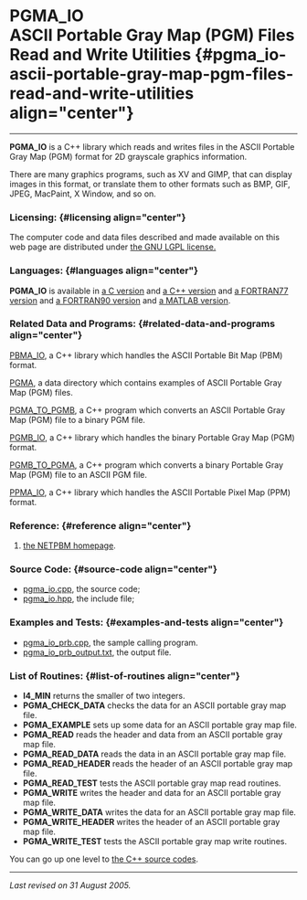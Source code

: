 PGMA\_IO\
ASCII Portable Gray Map (PGM) Files\
Read and Write Utilities {#pgma_io-ascii-portable-gray-map-pgm-files-read-and-write-utilities align="center"}
====================================

------------------------------------------------------------------------

**PGMA\_IO** is a C++ library which reads and writes files in the ASCII
Portable Gray Map (PGM) format for 2D grayscale graphics information.

There are many graphics programs, such as XV and GIMP, that can display
images in this format, or translate them to other formats such as BMP,
GIF, JPEG, MacPaint, X Window, and so on.

### Licensing: {#licensing align="center"}

The computer code and data files described and made available on this
web page are distributed under [the GNU LGPL
license.](../../txt/gnu_lgpl.txt)

### Languages: {#languages align="center"}

**PGMA\_IO** is available in [a C
version](../../c_src/pgma_io/pgma_io.html) and [a C++
version](../../cpp_src/pgma_io/pgma_io.html) and [a FORTRAN77
version](../../f77_src/pgma_io/pgma_io.html) and [a FORTRAN90
version](../../f_src/pgma_io/pgma_io.html) and [a MATLAB
version](../../m_src/pgma_io/pgma_io.html).

### Related Data and Programs: {#related-data-and-programs align="center"}

[PBMA\_IO](../../cpp_src/pbma_io/pbma_io.html), a C++ library which
handles the ASCII Portable Bit Map (PBM) format.

[PGMA](../../data/pgma/pgma.html), a data directory which contains
examples of ASCII Portable Gray Map (PGM) files.

[PGMA\_TO\_PGMB](../../cpp_src/pgma_to_pgmb/pgma_to_pgmb.html), a C++
program which converts an ASCII Portable Gray Map (PGM) file to a binary
PGM file.

[PGMB\_IO](../../cpp_src/pgmb_io/pgmb_io.html), a C++ library which
handles the binary Portable Gray Map (PGM) format.

[PGMB\_TO\_PGMA](../../cpp_src/pgmb_to_pgma/pgmb_to_pgma.html), a C++
program which converts a binary Portable Gray Map (PGM) file to an ASCII
PGM file.

[PPMA\_IO](../../cpp_src/ppma_io/ppma_io.html), a C++ library which
handles the ASCII Portable Pixel Map (PPM) format.

### Reference: {#reference align="center"}

1.  [the NETPBM homepage](http://netpbm.sourceforge.net/).

### Source Code: {#source-code align="center"}

-   [pgma\_io.cpp](pgma_io.cpp), the source code;
-   [pgma\_io.hpp](pgma_io.hpp), the include file;

### Examples and Tests: {#examples-and-tests align="center"}

-   [pgma\_io\_prb.cpp](pgma_io_prb.cpp), the sample calling program.
-   [pgma\_io\_prb\_output.txt](pgma_io_prb_output.txt), the output
    file.

### List of Routines: {#list-of-routines align="center"}

-   **I4\_MIN** returns the smaller of two integers.
-   **PGMA\_CHECK\_DATA** checks the data for an ASCII portable gray map
    file.
-   **PGMA\_EXAMPLE** sets up some data for an ASCII portable gray map
    file.
-   **PGMA\_READ** reads the header and data from an ASCII portable gray
    map file.
-   **PGMA\_READ\_DATA** reads the data in an ASCII portable gray map
    file.
-   **PGMA\_READ\_HEADER** reads the header of an ASCII portable gray
    map file.
-   **PGMA\_READ\_TEST** tests the ASCII portable gray map read
    routines.
-   **PGMA\_WRITE** writes the header and data for an ASCII portable
    gray map file.
-   **PGMA\_WRITE\_DATA** writes the data for an ASCII portable gray map
    file.
-   **PGMA\_WRITE\_HEADER** writes the header of an ASCII portable gray
    map file.
-   **PGMA\_WRITE\_TEST** tests the ASCII portable gray map write
    routines.

You can go up one level to [the C++ source codes](../cpp_src.html).

------------------------------------------------------------------------

*Last revised on 31 August 2005.*

